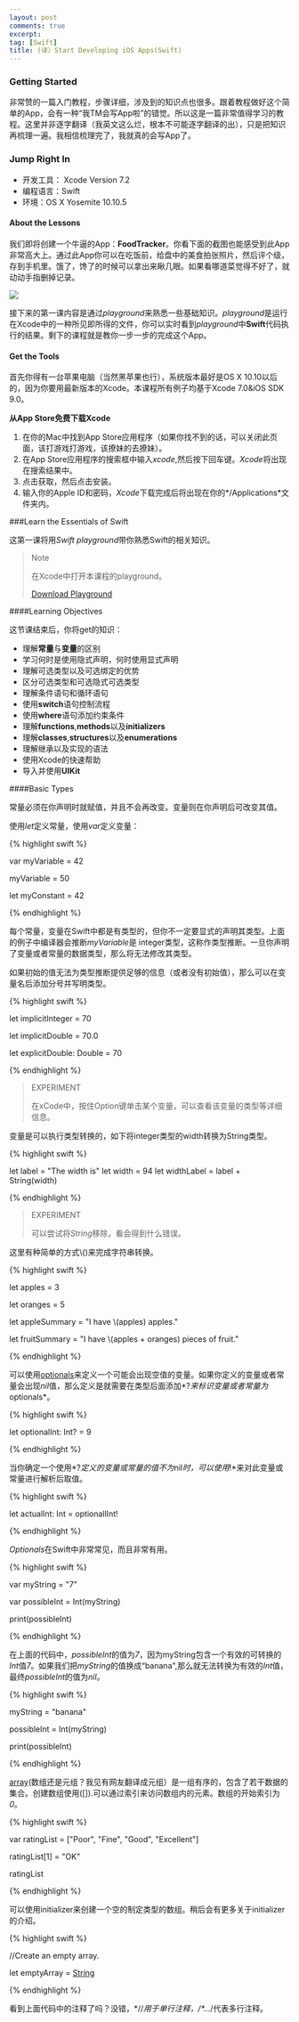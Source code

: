 ```yaml
---
layout: post
comments: true
excerpt:  
tag: [Swift]
title: (译）Start Developing iOS Apps(Swift)
---
```




### Getting Started

非常赞的一篇入门教程，步骤详细，涉及到的知识点也很多。跟着教程做好这个简单的App，会有一种“我TM会写App啦”的错觉。所以这是一篇非常值得学习的教程。这里并非逐字翻译（我英文这么烂，根本不可能逐字翻译的出），只是把知识再梳理一遍。我相信梳理完了，我就真的会写App了。

### Jump Right In

- 开发工具： Xcode Version 7.2
- 编程语言：Swift
- 环境：OS X Yosemite 10.10.5

#### About the Lessons

我们即将创建一个牛逼的App：**FoodTracker**。你看下面的截图也能感受到此App非常高大上。通过此App你可以在吃饭前，给盘中的美食拍张照片，然后评个级，存到手机里。饿了，馋了的时候可以拿出来瞅几眼。如果看哪道菜觉得不好了，就动动手指删掉记录。

![](../images/8_sim_navbar_2x.png)

接下来的第一课内容是通过*playground*来熟悉一些基础知识。*playground*是运行在Xcode中的一种所见即所得的文件，你可以实时看到*playground*中**Swift**代码执行的结果。剩下的课程就是教你一步一步的完成这个App。

#### Get the Tools

首先你得有一台苹果电脑（当然黑苹果也行），系统版本最好是OS X 10.10以后的，因为你要用最新版本的Xcode。本课程所有例子均基于Xcode 7.0&iOS SDK 9.0。

**从App Store免费下载Xcode**

1. 在你的Mac中找到App Store应用程序（如果你找不到的话，可以关闭此页面，该打游戏打游戏，该撩妹的去撩妹）。
2. 在App Store应用程序的搜索框中输入*xcode*,然后按下回车键。*Xcode*将出现在搜索结果中。
3. 点击获取，然后点击安装。
4. 输入你的Apple ID和密码，*Xcode*下载完成后将出现在你的*/Applications*文件夹内。

###Learn the Essentials of Swift

这第一课将用*Swift playground*带你熟悉Swift的相关知识。

> Note
>
> 在Xcode中打开本课程的playground。
>
> [Download Playground](https://developer.apple.com/sample-code/swift/downloads/Start-Dev-iOS-Apps-01.zip)

####Learning Objectives

这节课结束后，你将get的知识：

* 理解**常量**与**变量**的区别
*  学习何时是使用隐式声明，何时使用显式声明
* 理解可选类型以及可选绑定的优势
* 区分可选类型和可选隐式可选类型
* 理解条件语句和循环语句
* 使用**switch**语句控制流程
* 使用**where**语句添加约束条件
* 理解**functions**,**methods**以及**initializers**
* 理解**classes**,**structures**以及**enumerations**
* 理解继承以及实现的语法
* 使用Xcode的快速帮助
* 导入并使用**UIKit**

####Basic Types

常量必须在你声明时就赋值，并且不会再改变。变量则在你声明后可改变其值。

使用*let*定义常量，使用*var*定义变量：

{% highlight swift %}

var myVariable = 42

myVariable = 50

let myConstant = 42

{% endhighlight %}

每个常量，变量在Swift中都是有类型的，但你不一定要显式的声明其类型。上面的例子中编译器会推断*myVariable*是 integer类型，这称作类型推断。一旦你声明了变量或者常量的数据类型，那么将无法修改其类型。

如果初始的值无法为类型推断提供足够的信息（或者没有初始值），那么可以在变量名后添加分号并写明类型。

{% highlight swift %}

let implicitInteger = 70

let implicitDouble = 70.0

let explicitDouble: Double = 70

{% endhighlight %}

> EXPERIMENT
>
> 在xCode中，按住Option键单击某个变量，可以查看该变量的类型等详细信息。

变量是可以执行类型转换的，如下将integer类型的width转换为String类型。

{% highlight swift %}

let label = "The width is"
let width = 94
let widthLabel = label + String(width)

{% endhighlight %}

> EXPERIMENT
>
> 可以尝试将*String*移除，看会得到什么错误。

这里有种简单的方式\\()来完成字符串转换。

{% highlight swift %}

let apples = 3

let oranges = 5

let appleSummary = "I have \\(apples) apples."

let fruitSummary = "I have \\(apples + oranges) pieces of fruit."

{% endhighlight %}

可以使用[optionals](https://developer.apple.com/library/ios/referencelibrary/GettingStarted/DevelopiOSAppsSwift/GlossaryDefinitions.html#//apple_ref/doc/uid/TP40015214-CH12-SW11)来定义一个可能会出现空值的变量。如果你定义的变量或者常量会出现*nil*值，那么定义是就需要在类型后面添加*?*来标识变量或者常量为*optionals*。

{% highlight swift %}

let optionalInt: Int? = 9

{% endhighlight %}

当你确定一个使用*?*定义的变量或常量的值不为*nil*时，可以使用*!*来对此变量或常量进行解析后取值。

{% highlight swift %}

let actualInt: Int = optionallInt!

{% endhighlight %}

*Optionals*在Swift中非常常见，而且非常有用。

{% highlight swift %}

var myString = "7"

var possibleInt = Int(myString)

print(possibleInt)

{% endhighlight %}

在上面的代码中，*possibleInt*的值为*7*，因为myString包含一个有效的可转换的*Int*值*7*。如果我们把*myString*的值换成“banana",那么就无法转换为有效的*Int*值，最终*possibleInt*的值为*nil*。

{% highlight swift %}

myString = "banana"

possibleInt = Int(myString)

print(possibleInt)

{% endhighlight %}

[array](https://developer.apple.com/library/ios/referencelibrary/GettingStarted/DevelopiOSAppsSwift/GlossaryDefinitions.html#//apple_ref/doc/uid/TP40015214-CH12-SW28)(数组还是元组？我见有网友翻译成元组）是一组有序的，包含了若干数据的集合。创建数组使用([]).可以通过索引来访问数组内的元素。数组的开始索引为*0*。

{% highlight swift %}

var ratingList = ["Poor", "Fine", "Good", "Excellent"]

ratingList[1] = "OK"

ratingList

{% endhighlight %}

可以使用initializer来创建一个空的制定类型的数组。稍后会有更多关于initializer的介绍。

{% highlight swift %}

//Create an empty array.

let emptyArray = [String]()

{% endhighlight %}

看到上面代码中的注释了吗？没错，*//*用于单行注释，/\*…*/代表多行注释。





